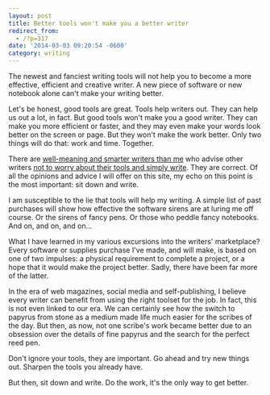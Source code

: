 ```yaml
---
layout: post
title: Better tools won't make you a better writer
redirect_from:
  - /?p=317
date: '2014-03-03 09:20:54 -0600'
category: writing
---
```

<p>The newest and fanciest writing tools will not help you to become a more effective, efficient and creative writer. A new piece of software or new notebook alone can't make your writing better.</p>
<p>Let's be honest, good tools are great. Tools help writers out. They can help us out a lot, in fact. But good tools won't make you a good writer. They can make you more efficient or faster, and they may even make your words look better on the screen or page. But they won't make the work better. Only two things will do that: work and time. Together.</p>
<p>There are <a href="http://austinkleon.com/2013/12/29/something-small-every-day/">well-meaning and smarter writers than me</a> who advise other writers <a href="http://www.kungfugrippe.com/post/6004196999/like-hammers">not to worry about their tools and simply write</a>. They are correct. Of all the opinions and advice I will offer on this site, my echo on this point is the most important: sit down and write.</p>
<p>I am susceptible to the lie that tools will help my writing. A simple list of past purchases will show how effective the software sirens are at luring me off course. Or the sirens of fancy pens. Or those who peddle fancy notebooks. And on, and on, and on...</p>
<p>What I have learned in my various excursions into the writers' marketplace? Every software or supplies purchase I've made, and will make, is based on one of two impulses: a physical requirement to complete a project, or a hope that it would make the project better. Sadly, there have been far more of the latter.</p>
<p>In the era of web magazines, social media and self-publishing, I believe every writer can benefit from using the right toolset for the job. In fact, this is not even linked to our era. We can certainly see how the switch to papyrus from stone as a medium made life much easier for the scribes of the day. But then, as now, not one scribe's work became better due to an obsession over the details of fine papyrus and the search for the perfect reed pen.</p>
<p>Don't ignore your tools, they are important. Go ahead and try new things out. Sharpen the tools you already have.</p>
<p>But then, sit down and write. Do the work, it's the only way to get better.</p>
